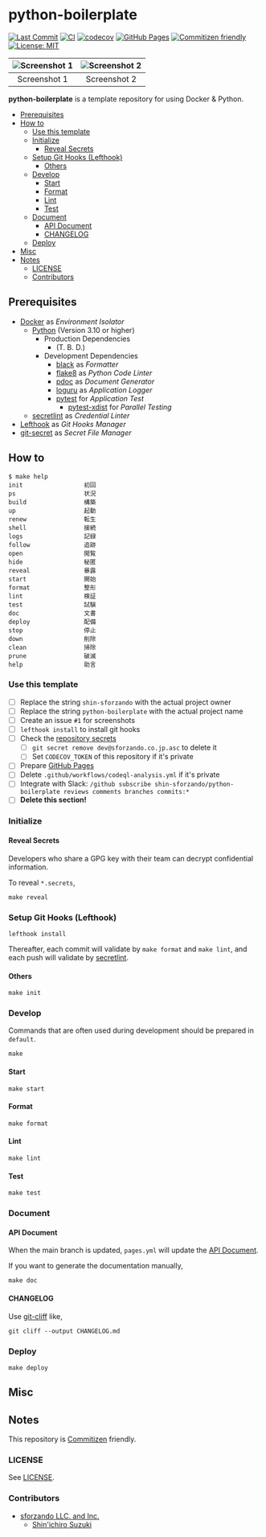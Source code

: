 # python-boilerplate

<!-- Badges -->
[![Last Commit](https://img.shields.io/github/last-commit/shin-sforzando/python-boilerplate)](https://github.com/shin-sforzando/python-boilerplate/graphs/commit-activity)
[![CI](https://github.com/shin-sforzando/python-boilerplate/actions/workflows/ci.yml/badge.svg)](https://github.com/shin-sforzando/python-boilerplate/actions/workflows/ci.yml)
[![codecov](https://codecov.io/gh/shin-sforzando/python-boilerplate/branch/main/graph/badge.svg?token=TDCVLUJ4RF)](https://codecov.io/gh/shin-sforzando/python-boilerplate)
[![GitHub Pages](https://github.com/shin-sforzando/python-boilerplate/actions/workflows/pages.yml/badge.svg)](https://shin-sforzando.github.io/python-boilerplate/)
[![Commitizen friendly](https://img.shields.io/badge/commitizen-friendly-brightgreen.svg)](http://commitizen.github.io/cz-cli/)
[![License: MIT](https://img.shields.io/badge/License-MIT-blue.svg)](https://opensource.org/licenses/MIT)

<!-- Screenshots -->
| ![Screenshot 1](https://placehold.jp/32/3d4070/ffffff/720x480.png?text=Screenshot%201) | ![Screenshot 2](https://placehold.jp/32/703d40/ffffff/720x480.png?text=Screenshot%202) |
|:--------------------------------------------------------------------------------------:|:--------------------------------------------------------------------------------------:|
|                                      Screenshot 1                                      |                                      Screenshot 2                                      |

<!-- Synopsis -->
**python-boilerplate** is a template repository for using Docker & Python.

<!-- TOC -->
- [Prerequisites](#prerequisites)
- [How to](#how-to)
  - [Use this template](#use-this-template)
  - [Initialize](#initialize)
    - [Reveal Secrets](#reveal-secrets)
  - [Setup Git Hooks (Lefthook)](#setup-git-hooks-lefthook)
    - [Others](#others)
  - [Develop](#develop)
    - [Start](#start)
    - [Format](#format)
    - [Lint](#lint)
    - [Test](#test)
  - [Document](#document)
    - [API Document](#api-document)
    - [CHANGELOG](#changelog)
  - [Deploy](#deploy)
- [Misc](#misc)
- [Notes](#notes)
  - [LICENSE](#license)
  - [Contributors](#contributors)

## Prerequisites

- [Docker](https://www.docker.com) as *Environment Isolator*
  - [Python](https://www.python.org) (Version 3.10 or higher)
    - Production Dependencies
      - (T. B. D.)
    - Development Dependencies
      - [black](https://github.com/psf/black) as *Formatter*
      - [flake8](https://pypi.org/project/flake8/) as *Python Code Linter*
      - [pdoc](https://github.com/mitmproxy/pdoc) as *Document Generator*
      - [loguru](https://github.com/Delgan/loguru) as *Application Logger*
      - [pytest](https://pypi.org/project/pytest/) for *Application Test*
        - [pytest-xdist](https://pypi.org/project/pytest-xdist/) for *Parallel Testing*
  - [secretlint](https://github.com/secretlint/secretlint) as *Credential Linter*
- [Lefthook](https://github.com/evilmartians/lefthook) as *Git Hooks Manager*
- [git-secret](https://git-secret.io/) as *Secret File Manager*

## How to

```shell
$ make help
init                 初回
ps                   状況
build                構築
up                   起動
renew                転生
shell                接続
logs                 記録
follow               追跡
open                 閲覧
hide                 秘匿
reveal               暴露
start                開始
format               整形
lint                 検証
test                 試験
doc                  文書
deploy               配備
stop                 停止
down                 削除
clean                掃除
prune                破滅
help                 助言
```

### Use this template

- [ ] Replace the string `shin-sforzando` with the actual project owner
- [ ] Replace the string `python-boilerplate` with the actual project name
- [ ] Create an issue `#1` for screenshots
- [ ] `lefthook install` to install git hooks
- [ ] Check the [repository secrets](https://github.com/shin-sforzando/python-boilerplate/settings/secrets/actions)
  - [ ] `git secret remove dev@sforzando.co.jp.asc` to delete it
  - [ ] Set `CODECOV_TOKEN` of this repository if it's private
- [ ] Prepare [GitHub Pages](https://github.com/shin-sforzando/python-boilerplate/settings/pages)
- [ ] Delete `.github/workflows/codeql-analysis.yml` if it's private
- [ ] Integrate with Slack: `/github subscribe shin-sforzando/python-boilerplate reviews comments branches commits:*`
- [ ] **Delete this section!**

### Initialize

#### Reveal Secrets

Developers who share a GPG key with their team can decrypt confidential information.

To reveal `*.secrets`,

```shell
make reveal
```

### Setup Git Hooks (Lefthook)

```shell
lefthook install
```

Thereafter, each commit will validate by `make format` and `make lint`, and each push will validate by [secretlint](https://github.com/secretlint/secretlint).

#### Others

```shell
make init
```

### Develop

Commands that are often used during development should be prepared in `default`.

```shell
make
```

#### Start

```shell
make start
```

#### Format

```shell
make format
```

#### Lint

```shell
make lint
```

#### Test

```shell
make test
```

### Document

#### API Document

When the main branch is updated, `pages.yml` will update the [API Document](https://shin-sforzando.github.io/python-boilerplate/).

If you want to generate the documentation manually,

```shell
make doc
```

#### CHANGELOG

Use [git-cliff](https://github.com/orhun/git-cliff) like,

```shell
git cliff --output CHANGELOG.md
```

### Deploy

```shell
make deploy
```

## Misc

## Notes

This repository is [Commitizen](https://commitizen.github.io/cz-cli/) friendly.

### LICENSE

See [LICENSE](LICENSE).

### Contributors

- [sforzando LLC. and Inc.](https://sforzando.co.jp/)
  - [Shin'ichiro Suzuki](https://github.com/shin-sforzando)

